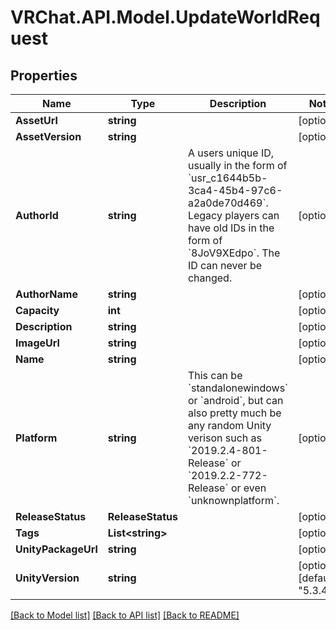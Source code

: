 # VRChat.API.Model.UpdateWorldRequest

## Properties

Name | Type | Description | Notes
------------ | ------------- | ------------- | -------------
**AssetUrl** | **string** |  | [optional] 
**AssetVersion** | **string** |  | [optional] 
**AuthorId** | **string** | A users unique ID, usually in the form of &#x60;usr_c1644b5b-3ca4-45b4-97c6-a2a0de70d469&#x60;. Legacy players can have old IDs in the form of &#x60;8JoV9XEdpo&#x60;. The ID can never be changed. | [optional] 
**AuthorName** | **string** |  | [optional] 
**Capacity** | **int** |  | [optional] 
**Description** | **string** |  | [optional] 
**ImageUrl** | **string** |  | [optional] 
**Name** | **string** |  | [optional] 
**Platform** | **string** | This can be &#x60;standalonewindows&#x60; or &#x60;android&#x60;, but can also pretty much be any random Unity verison such as &#x60;2019.2.4-801-Release&#x60; or &#x60;2019.2.2-772-Release&#x60; or even &#x60;unknownplatform&#x60;. | [optional] 
**ReleaseStatus** | **ReleaseStatus** |  | [optional] 
**Tags** | **List&lt;string&gt;** |   | [optional] 
**UnityPackageUrl** | **string** |  | [optional] 
**UnityVersion** | **string** |  | [optional] [default to "5.3.4p1"]

[[Back to Model list]](../README.md#documentation-for-models) [[Back to API list]](../README.md#documentation-for-api-endpoints) [[Back to README]](../README.md)

